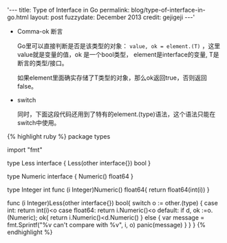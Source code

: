 '---
title: Type of Interface in Go
permalink: blog/type-of-interface-in-go.html
layout: post
fuzzydate: December 2013
credit: gejigeji
---'

*	Comma-ok 断言

	Go里可以直接判断是否是该类型的对象： `value, ok = element.(T)` ，这里value就是变量的值，ok
是一个bool类型， element是interface的变量, T是断言的类型/接口。

	如果element里面确实存储了T类型的对象，那么ok返回true，否则返回false。

*	switch

	同时，下面这段代码还用到了特有的element.(type)语法，这个语法只能在switch中使用。

{% highlight ruby %}
package types

import "fmt"

type Less interface {
	Less(other interface{}) bool
}

type Numeric interface {
	Numeric() float64
}

type Integer int
func (i Integer)Numeric() float64{
	return float64(int(i))
}

func (i Integer)Less(other interface{}) bool{
	switch o := other.(type) {
	case int:
		return int(i)<o
	case float64:
		return i.Numeric()<o
	default:
		if d, ok :=o.(Numeric); ok{
			return i.Numeric()<d.Numeric()
		} else {
			var message = fmt.Sprintf("%v can't compare with %v", i, o)
			panic(message)
		}
	}
}
{% endhighlight %}
